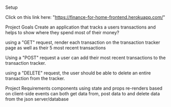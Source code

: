 Setup

Click on this link here: "https://finance-for-home-frontend.herokuapp.com/"

Project Goals
Create an application that tracks a users transactions and helps to show where they spend most of their money?

using a "GET" request, render each transaction on the transaction tracker page as well as their 5 most recent transactions 

Using a "POST" request a user can add their most recent transactions to the transaction tracker. 

using a "DELETE" request, the user should be able to delete an entire transaction from the tracker. 

Project Requirements
components using state and props
re-renders based on client-side events
can both get data from, post data to and delete data from the json server/database